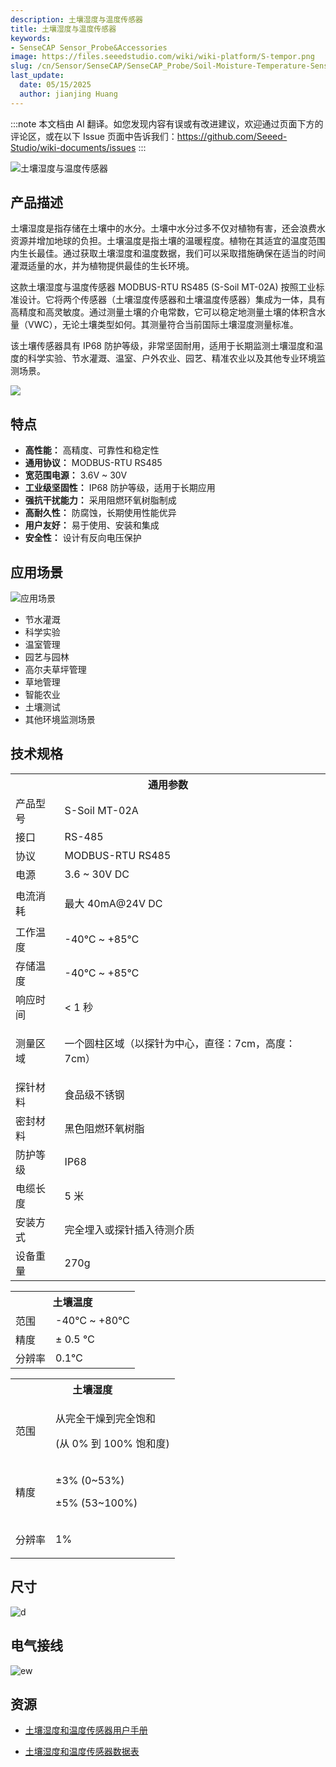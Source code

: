 ```yaml
---
description: 土壤湿度与温度传感器
title: 土壤湿度与温度传感器
keywords:
- SenseCAP Sensor_Probe&Accessories
image: https://files.seeedstudio.com/wiki/wiki-platform/S-tempor.png
slug: /cn/Sensor/SenseCAP/SenseCAP_Probe/Soil-Moisture-Temperature-Sensor
last_update:
  date: 05/15/2025
  author: jianjing Huang
---
```

:::note
本文档由 AI 翻译。如您发现内容有误或有改进建议，欢迎通过页面下方的评论区，或在以下 Issue 页面中告诉我们：https://github.com/Seeed-Studio/wiki-documents/issues
:::

![土壤湿度与温度传感器](https://files.seeedstudio.com/wiki/Soil_Moisture_Temperature_Sensor/101990668_2.png)

## 产品描述

土壤湿度是指存储在土壤中的水分。土壤中水分过多不仅对植物有害，还会浪费水资源并增加地球的负担。土壤温度是指土壤的温暖程度。植物在其适宜的温度范围内生长最佳。通过获取土壤湿度和温度数据，我们可以采取措施确保在适当的时间灌溉适量的水，并为植物提供最佳的生长环境。

这款土壤湿度与温度传感器 MODBUS-RTU RS485 (S-Soil MT-02A) 按照工业标准设计。它将两个传感器（土壤湿度传感器和土壤温度传感器）集成为一体，具有高精度和高灵敏度。通过测量土壤的介电常数，它可以稳定地测量土壤的体积含水量（VWC），无论土壤类型如何。其测量符合当前国际土壤湿度测量标准。

该土壤传感器具有 IP68 防护等级，非常坚固耐用，适用于长期监测土壤湿度和温度的科学实验、节水灌溉、温室、户外农业、园艺、精准农业以及其他专业环境监测场景。

[![](https://files.seeedstudio.com/wiki/Seeed-WiKi/docs/images/300px-Get_One_Now_Banner-ragular.png)](https://www.seeedstudio.com/RS485-Soil-Moisture-Temperature-Sensor-S-Soil-MT-02-p-4634.html)

## 特点

* **高性能：** 高精度、可靠性和稳定性
* **通用协议：** MODBUS-RTU RS485
* **宽范围电源：** 3.6V &#126; 30V
* **工业级坚固性：** IP68 防护等级，适用于长期应用
* **强抗干扰能力：** 采用阻燃环氧树脂制成
* **高耐久性：** 防腐蚀，长期使用性能优异
* **用户友好：** 易于使用、安装和集成
* **安全性：** 设计有反向电压保护

## 应用场景

![应用场景](https://files.seeedstudio.com/wiki/Soil_Moisture_Temperature_Sensor/Applications.png)

* 节水灌溉
* 科学实验
* 温室管理
* 园艺与园林
* 高尔夫草坪管理
* 草地管理
* 智能农业
* 土壤测试
* 其他环境监测场景

## 技术规格
<!-- <style type="text/css">
.tg  {border-collapse:collapse;border-spacing:0; margin:10px}
.tg td{border-color:black;border-style:solid;border-width:1px;font-family:Arial, sans-serif;font-size:14px;
  overflow:hidden;padding:10px 5px;word-break:normal;}
.tg th{border-color:black;border-style:solid;border-width:1px;font-family:Arial, sans-serif;font-size:14px;
  font-weight:normal;overflow:hidden;padding:10px 5px;word-break:normal;}
.tg .tg-2fdn{border-color:#9b9b9b;text-align:left;vertical-align:top}
.tg .tg-e2cz{background-color:#9b9b9b;border-color:#9b9b9b;color:#ffffff;text-align:left;vertical-align:top}
</style> -->
<table class="tg" data-data-data-data-style="undefined;table-layout: fixed; width: 677px;">
<tbody>
<tr><th class="tg-luhj" colspan="2">通用参数</th></tr>
<tr>
<td class="tg-vkfu"><span data-data-data-data-style="font-size: small;">产品型号</span></td>
<td class="tg-vkfu">S-Soil MT-02A</td>
</tr>
<tr>
<td class="tg-vkfu">接口</td>
<td class="tg-vkfu">RS-485</td>
</tr>
<tr>
<td class="tg-vkfu">协议</td>
<td class="tg-vkfu">MODBUS-RTU RS485</td>
</tr>
<tr>
<td class="tg-vkfu">电源</td>
<td class="tg-vkfu">3.6 &#126; 30V DC</td>
</tr>
<tr>
<td class="tg-vkfu">电流消耗</td>
<td class="tg-vkfu">
<p>最大 40mA@24V DC</p>
<p></p>
</td>
</tr>
<tr>
<td class="tg-vkfu">工作温度</td>
<td class="tg-vkfu">-40℃ &#126; +85℃</td>
</tr>
<tr>
<td class="tg-vkfu">存储温度</td>
<td class="tg-vkfu">-40℃ &#126; +85℃</td>
</tr>
<tr>
<td class="tg-vkfu">响应时间</td>
<td class="tg-vkfu">&lt; 1 秒</td>
</tr>
<tr>
<td class="tg-vkfu">测量区域</td>
<td class="tg-vkfu">
<p>一个圆柱区域（以探针为中心，直径：7cm，高度：7cm）</p>
</td>
</tr>
<tr>
<td class="tg-vkfu">探针材料</td>
<td class="tg-vkfu">食品级不锈钢</td>
</tr>
<tr>
<td class="tg-vkfu">密封材料</td>
<td class="tg-vkfu">黑色阻燃环氧树脂</td>
</tr>
<tr>
<td class="tg-vkfu">防护等级</td>
<td class="tg-vkfu">IP68</td>
</tr>
<tr>
<td class="tg-vkfu">电缆长度</td>
<td class="tg-vkfu">5 米</td>
</tr>
<tr>
<td class="tg-vkfu">安装方式</td>
<td class="tg-vkfu">完全埋入或探针插入待测介质</td>
</tr>
<tr>
<td class="tg-vkfu">设备重量</td>
<td class="tg-vkfu">270g</td>
</tr>
</tbody>
</table>
<table class="tg" data-data-data-data-style="undefined;table-layout: fixed; width: 677px;">
<tbody>
<tr><th class="tg-luhj" colspan="2">土壤温度</th></tr>
<tr>
<td class="tg-vkfu"><span data-data-data-data-style="font-size: small;">范围</span></td>
<td class="tg-vkfu">-40℃ &#126; +80℃</td>
</tr>
<tr>
<td class="tg-vkfu">精度</td>
<td class="tg-vkfu">± 0.5 ℃</td>
</tr>
<tr>
<td class="tg-vkfu">分辨率</td>
<td class="tg-vkfu">0.1℃</td>
</tr>
</tbody>
</table>
<table class="tg" data-data-data-data-style="undefined;table-layout: fixed; width: 677px;">
<tbody>
<tr><th class="tg-luhj" colspan="2">土壤湿度</th></tr>
<tr>
<td class="tg-vkfu">范围</td>
<td class="tg-vkfu">
<p>从完全干燥到完全饱和</p>
<p>(从 0% 到 100% 饱和度)</p>
</td>
</tr>
<tr>
<td class="tg-vkfu">精度</td>
<td class="tg-vkfu">
<p>±3% (0&#126;53%)</p>
<p>±5% (53&#126;100%)</p>
</td>
</tr>
<tr>
<td class="tg-vkfu">分辨率</td>
<td class="tg-vkfu">
<p>1%</p>
</td>
</tr>
</tbody>
</table>

## 尺寸

![d](https://files.seeedstudio.com/wiki/Soil_Moisture_Temperature_Sensor/probe_dimensions.png)

## 电气接线

![ew](https://files.seeedstudio.com/wiki/Soil_Moisture_Temperature_Sensor/wiring_diagram.png)

## 资源

* [土壤湿度和温度传感器用户手册](https://files.seeedstudio.com/wiki/Soil_Moisture_Temperature_Sensor/SoilMoisture&TemperatureSensorUserManual-S-SoilMT-02.pdf)

* [土壤湿度和温度传感器数据表](https://files.seeedstudio.com/wiki/Soil_Moisture_Temperature_Sensor/RS485SoilMoisture&TemperatureSensor(S-SoilMT-02)-Datasheet.pdf)
